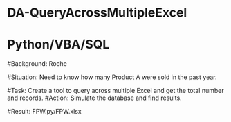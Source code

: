 # DA-QueryAcrossMultipleExcel
# Python/VBA/SQL

#Background: Roche

#Situation: Need to know how many Product A were sold in the past year.

#Task: Create a tool to query across multiple Excel and get the total number and records.
#Action: Simulate the database and find results.

#Result: FPW.py/FPW.xlsx
